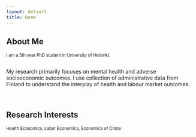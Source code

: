 ```yaml
---
layout: default
title: Home
---
```


## About Me
<p align="justify" style="font-size:80%;"> I am a 5th year PhD student in University of Helsinki.   <br/>
<br/>  
  
My research primarily focuses on mental health and adverse socioeconomic outcomes. I use collection of administrative data from Finland to understand the interplay of health and labour market outcomes. <br/> 

 <br/>

## Research Interests
<p align="justify" style="font-size:80%;">
Health Economics, Labor Economics, Economics of Crime
  
</p>
